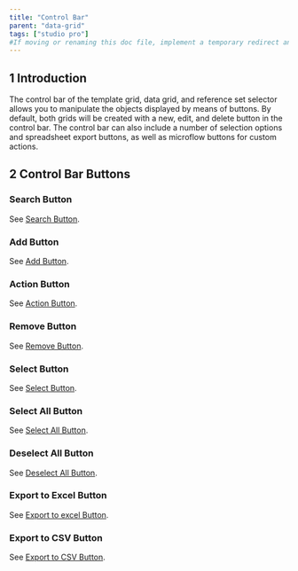 ```yaml
---
title: "Control Bar"
parent: "data-grid"
tags: ["studio pro"]
#If moving or renaming this doc file, implement a temporary redirect and let the respective team know they should update the URL in the product. See Mapping to Products for more details.
---
```


## 1 Introduction

The control bar of the template grid, data grid, and reference set selector allows you to manipulate the objects displayed by means of buttons. By default, both grids will be created with a new, edit, and delete button in the control bar. The control bar can also include a number of selection options and spreadsheet export buttons, as well as microflow buttons for custom actions. 

## 2 Control Bar Buttons

### Search Button

See [Search Button](search-button).

### Add Button

See [Add Button](add-button).

### Action Button

See [Action Button](grid-action-button).

### Remove Button

See [Remove Button](remove-button).

### Select Button

See [Select Button](select-button).

### Select All Button

See [Select All Button](select-all-button).

### Deselect All Button

See [Deselect All Button](deselect-all-button).

### Export to Excel Button

See [Export to excel Button](export-to-excel-button).

### Export to CSV Button

See [Export to CSV Button](export-to-csv-button).
